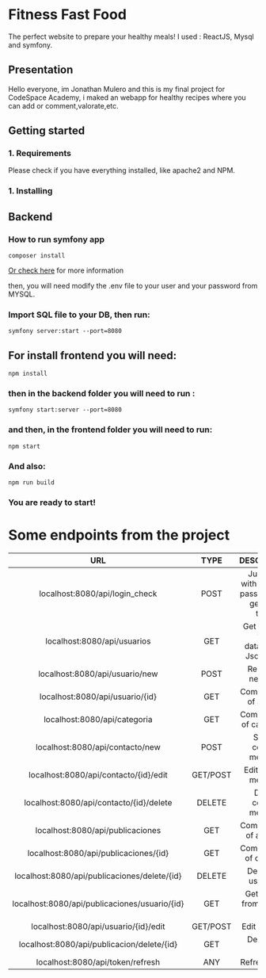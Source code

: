 # Fitness Fast Food #
The perfect website to prepare your healthy meals!
I used : ReactJS, Mysql and symfony.

## Presentation ##

Hello everyone, im Jonathan Mulero and this is my final project for CodeSpace Academy, i maked an webapp for healthy recipes where you can add or comment,valorate,etc.

## Getting started ##

### 1. Requirements ### 

Please check if you have everything installed, like apache2 and NPM.

### 1. Installing ### 

## Backend ##

### How to run symfony app ###

```
composer install
````
[Or check here](https://symfony.com/doc/current/setup.html) for more information

then, you will need modify the .env file to your user and your password from MYSQL.

### Import SQL file to your DB, then run: ### 

```
symfony server:start --port=8080
````

## For install frontend you will need: ##

```
npm install
```

### then in the backend folder you will need to run : ###

```
symfony start:server --port=8080
````

### and then, in the frontend folder you will need to run: ###

```
npm start
````
### And also: ### 
```
npm run build
````
### You are ready to start! ### 

# Some endpoints from the project #

| URL | TYPE | DESCRIPTION | ROLE |
| :-------: | :------: | :------: | :-------: |
| localhost:8080/api/login_check | POST | Just login with user and password and generate token |  user |
| localhost:8080/api/usuarios | GET | Get all users from database in Json string |  Admin |
| localhost:8080/api/usuario/new | POST | Register a new user |  public access |
| localhost:8080/api/usuario/{id} | GET | Complete info of an user |  Admin |
| localhost:8080/api/categoria | GET | Complete info of categories |  Admin |
| localhost:8080/api/contacto/new | POST | Send a contact message |  public |
| localhost:8080/api/contacto/{id}/edit | GET/POST | Edit contact message |  Admin |
| localhost:8080/api/contacto/{id}/delete | DELETE | Delete contact message |  Admin |
| localhost:8080/api/publicaciones | GET | Complete info of all posts|  public |
| localhost:8080/api/publicaciones/{id} | GET | Complete info of one post |  public |
| localhost:8080/api/publicaciones/delete/{id} | DELETE | Delete the user post |  user |
| localhost:8080/api/publicaciones/usuario/{id} | GET | Get all post from specific user |  user |
| localhost:8080/api/usuario/{id}/edit | GET/POST | Edit user info |  user |
| localhost:8080/api/publicacion/delete/{id} | GET | Delete the post |  user |
| localhost:8080/api/token/refresh | ANY | Refresh token |  any |


